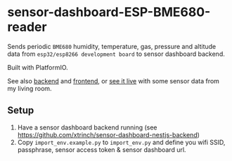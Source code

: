 # sensor-dashboard-ESP-BME680-reader

Sends periodic `BME680` humidity, temperature, gas, pressure and altitude data from `esp32/esp8266 development board` to sensor dashboard backend.

Built with PlatformIO.

See also [backend](https://github.com/xtrinch/sensor-dashboard-nestjs-backend) and [frontend](https://github.com/xtrinch/sensor-dashboard-react-frontend), or [see it live](http://sensor-dashboard.trina.si/) with some sensor data from my living room.

## Setup

1. Have a sensor dashboard backend running (see https://github.com/xtrinch/sensor-dashboard-nestjs-backend)
2. Copy `import_env.example.py` to `import_env.py` and define you wifi SSID, passphrase, sensor access token & sensor dashboard url.
